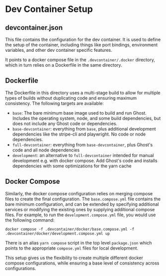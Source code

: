 # Dev Container Setup

## devcontainer.json
This file contains the configuration for the dev container. It is used to define the setup of the container, including things like port bindings, environment variables, and other dev container specific features.

It points to a docker compose file in the `.devcontainer/.docker` directory, which in turn relies on a Dockerfile in the same directory.

## Dockerfile
The Dockerfile in this directory uses a multi-stage build to allow for multiple types of builds without duplicating code and ensuring maximum consistency. The following targets are available:
- `base`: The bare minimum base image used to build and run Ghost. Includes the operating system, node, and some build dependencies, but does not include any Ghost code or dependencies.
- `base-devcontainer`: everything from `base`, plus additional development dependencies like the stripe-cli and playwright. No code or node dependencies.
- `full-devcontainer`: everything from `base-devcontainer`, plus Ghost's code and all node dependencies
- `development`: an alternative to `full-devcontainer` intended for manual development e.g. with docker compose. Add Ghost's code and installs dependencies with some optimizations for the yarn cache

## Docker Compose
Similarly, the docker compose configuration relies on merging compose files to create the final configuration. The `base.compose.yml` file contains the bare minimum configuration, and can be extended by specifying additional services or modifying the existing ones by supplying additional compose files. For example, to run the `development.compose.yml` file, you would use the following command:

```
docker compose -f .devcontainer/docker/base.compose.yml -f .devcontainer/docker/development.compose.yml up
```

There is an alias `yarn compose` script in the top level `package.json` which points to the appropriate `compose.yml` files for local development.

This setup gives us the flexibility to create multiple different docker compose configurations, while ensuring a base level of consistency across configurations.
